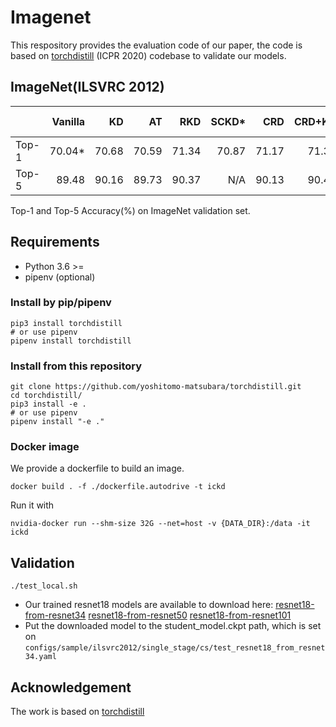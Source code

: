 # Imagenet
This respository provides the evaluation code of our paper, the code is based on [torchdistill](https://github.com/yoshitomo-matsubara/torchdistill) (ICPR 2020) codebase to validate our models. 

## ImageNet(ILSVRC 2012)
|                 | Vanilla    | KD    | AT    | RKD      | SCKD\*  | CRD   | CRD+KD  | SAD\*  | CC\*   | ICKD-C(Ours)\*| Teacher |   
| :---            | ---:       | ---:  | ---:  | ---:     | ---:    | ---:  | ---:    | ---:   | ---:   | ---:          | ---:    |   
| Top-1           | 70.04\*    | 70.68 | 70.59 | 71.34    | 70.87   | 71.17 | 71.38   | 71.38  | 70.74  | 72.16         | 73.31   |   
| Top-5           | 89.48      | 90.16 | 89.73 | 90.37    | N/A     | 90.13 | 90.49   | N/A    | N/A    | 90.75         | 91.42   |   
  
Top-1 and Top-5 Accuracy(%) on ImageNet validation set.

## Requirements
- Python 3.6 >=
- pipenv (optional)

### Install by pip/pipenv
```
pip3 install torchdistill
# or use pipenv
pipenv install torchdistill
```

### Install from this repository 
```
git clone https://github.com/yoshitomo-matsubara/torchdistill.git
cd torchdistill/
pip3 install -e .
# or use pipenv
pipenv install "-e ."
```

### Docker image
We provide a dockerfile to build an image.
```
docker build . -f ./dockerfile.autodrive -t ickd
```
Run it with
```
nvidia-docker run --shm-size 32G --net=host -v {DATA_DIR}:/data -it ickd
```
 
## Validation 
```
./test_local.sh
```
- Our trained resnet18 models are available to download here:
[resnet18-from-resnet34](oss://xuanyuan-div/liuli/exp/torchdistill/iccv_results/imagenet/imagenet-resnet18_from_resnet34.pt)
[resnet18-from-resnet50](oss://xuanyuan-div/liuli/exp/torchdistill/iccv_results/imagenet/imagenet-resnet18_from_resnet50.pt)
[resnet18-from-resnet101](oss://xuanyuan-div/liuli/exp/torchdistill/iccv_results/imagenet/imagenet-resnet18_from_resnet101.pt)
- Put the downloaded model to the student_model.ckpt path, which is set on `configs/sample/ilsvrc2012/single_stage/cs/test_resnet18_from_resnet34.yaml`


## Acknowledgement
The work is based on [torchdistill](https://github.com/yoshitomo-matsubara/torchdistill)
